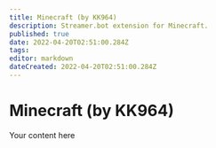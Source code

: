 ```yaml
---
title: Minecraft (by KK964)
description: Streamer.bot extension for Minecraft.
published: true
date: 2022-04-20T02:51:00.284Z
tags: 
editor: markdown
dateCreated: 2022-04-20T02:51:00.284Z
---
```


# Minecraft (by KK964)
Your content here